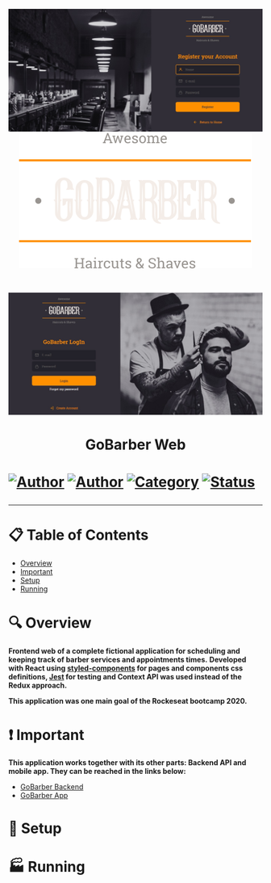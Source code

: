 <p align="center">
     <img src="https://github.com/tfbio/gobarber-frontend/blob/master/github/gb_register.jpg"/> 
   <img src="https://github.com/tfbio/gobarber-frontend/blob/master/src/assets/logo.svg"/>
</p>
<br />
<p>
  <img src="https://github.com/tfbio/gobarber-frontend/blob/master/github/gb_main.jpg"/>
</p>
<h1 align="center">GoBarber Web<h1>
  
[![Author](https://img.shields.io/badge/author-Tfbio-brightgreen)](https://github.com/tfbio)
[![Author](https://img.shields.io/badge/author-Rocketseat-brightgreen)](https://github.com/Rocketseat)
[![Category](https://img.shields.io/badge/category-personal_project-brightgreen)](#)
[![Status](https://img.shields.io/badge/status-finished-brightgreen)](#)

---
# :clipboard: Table of Contents

* [Overview](#mag-overview)
* [Important](#heavy_exclamation_mark-important)
* [Setup](#wrench-setup)
* [Running](#factory-running)

# :mag: Overview

**Frontend web of a complete fictional application for scheduling and keeping track of barber services and appointments times.**
**Developed with React using [styled-components](https://styled-components.com/) for pages and components css definitions, [Jest](https://jestjs.io/) for testing and Context API
was used instead of the Redux approach.**

**This application was one main goal of the Rockeseat bootcamp 2020.**

# :heavy_exclamation_mark: Important

**This application works together with its other parts: Backend API and mobile app. They can be reached in the links below:**
- [GoBarber Backend](https://github.com/tfbio/gobarber-backend)
- [GoBarber App](https://github.com/tfbio/gobarber-mobileapp)

# :wrench: Setup

# :factory: Running

